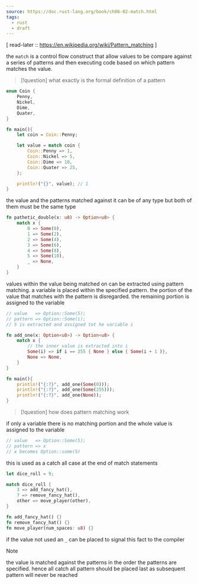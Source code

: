 ```yaml
---
source: https://doc.rust-lang.org/book/ch06-02-match.html
tags:
  - rust
  - draft
---
```

[ read-later :: https://en.wikipedia.org/wiki/Pattern_matching ]

the `match` is a control flow construct that allow values to be compare against a series of patterns and then executing code based on which pattern matches the value.

> [!question]
> what exactly is the formal definition of a pattern

```rust
enum Coin {
    Penny,
    Nickel,
    Dime,
    Quater,
}

fn main(){
    let coin = Coin::Penny;

    let value = match coin {
        Coin::Penny => 1,
        Coin::Nickel => 5,
        Coin::Dime => 10,
        Coin::Quater => 25,
    };

    println!("{}", value); // 1
}
```

the value and the patterns matched against it can be of any type but both of them must be the same type

```rust
fn pathetic_double(x: u8) -> Option<u8> {
    match x {
        0 => Some(0),
        1 => Some(2),
        2 => Some(4),
        3 => Some(6),
        4 => Some(8),
        5 => Some(10),
        _ => None,
    }
}
```

values within the value being matched on can be extracted using pattern matching. a variable is placed within the specified pattern. the portion of the value that matches with the pattern is disregarded. the remaining portion is assigned to the variable

```rust
// value   => Option::Some(5);
// pattern => Option::Some(i);
// 5 is extracted and assigned tot he variable i
```

```rust
fn add_one(x: Option<u8>) -> Option<u8> {
    match x {
        // the inner value is extracted into i
        Some(i) => if i == 255 { None } else { Some(i + 1 )},
        None => None,
    }
}

fn main(){
    println!("{:?}", add_one(Some(0)));
    println!("{:?}", add_one(Some(255)));
    println!("{:?}", add_one(None));
}
```

> [!question]
> how does pattern matching work

if only a variable there is no matching portion and the whole value is assigned to the variable


```rust
// value   => Option::Some(5);
// pattern => x
// x becomes Option::some(5)
```

this is used as a catch all case at the end of match statements


```rust
let dice_roll = 9;

match dice_roll {
    3 => add_fancy_hat(),
    7 => remove_fancy_hat(),
    other => move_player(other),
}

fn add_fancy_hat() {}
fn remove_fancy_hat() {}
fn move_player(num_spaces: u8) {}
```

if the value not used an `_` can be placed to signal this fact to the compiler

> [!note]
> the value is matched against the patterns in the order the patterns are specified. hence all catch all pattern should be placed last as subsequent pattern will never be reached


